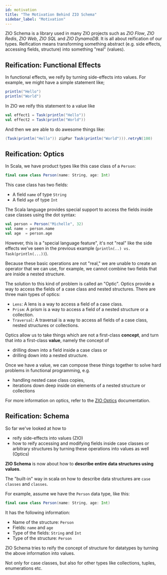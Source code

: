 ```yaml
---
id: motivation
title: "The Motivation Behind ZIO Schema"
sidebar_label: "Motivation"
---
```


ZIO Schema is a library used in many ZIO projects such as _ZIO Flow_, _ZIO Redis_, _ZIO Web_, _ZIO SQL_ and _ZIO DynamoDB_. It is all about reification of our types. Reification means transforming something abstract (e.g. side effects, accessing fields, structure)  into something "real" (values).

## Reification: Functional Effects

In functional effects, we reify by turning side-effects into values. For example, we might have a simple statement like;

```scala
println("Hello")
println("World")
```

In ZIO we reify this statement to a value like

```scala
val effect1 = Task(println("Hello"))
val effect2 = Task(println("World"))
```

And then we are able to do awesome things like:

```scala
(Task(println("Hello")) zipPar Task(println("World"))).retryN(100)
```

## Reification: Optics

In Scala, we have product types like this case class of a `Person`:

```scala
final case class Person(name: String, age: Int)
```

This case class has two fields:

- A field `name` of type `String`
- A field `age` of type `Int`

The Scala language provides special support to access the fields inside case classes using the dot syntax:

```scala
val person = Person("Michelle", 32)
val name = person.name
val age  = person.age
```

However, this is a "special language feature", it's not "real" like the side effects we've seen in the previous example (`println(..) vs. Task(println(...))`).

Because these basic operations are not "real," we are unable to create an operator that we can use, for example, we cannot combine two fields that are inside a nested structure.

The solution to this kind of problem is called an "Optic". Optics provide a way to access the fields of a case class and nested structures. There are three main types of optics:
- `Lens`: A lens is a way to access a field of a case class.
- `Prism`: A prism is a way to access a field of a nested structure or a collection.
- `Traversal`: A traversal is a way to access all fields of a case class, nested structures or collections.

Optics allow us to take things which are not a first-class **concept**, and turn that into a first-class **value**, namely the concept of
- drilling down into a field inside a case class or
- drilling down into a nested structure.

Once we have a value, we can compose these things together to solve hard problems in functional programming, e.g.
- handling nested case class copies,
- iterations down deep inside on elements of a nested structure or collections

For more information on optics, refer to the [ZIO Optics](https://zio.dev/zio-optics/) documentation.


## Reification: Schema

So far we've looked at how to
- reify side-effects into values (ZIO)
- how to reify accessing and modifying fields inside case classes or arbitrary structures by turning these operations into values as well (Optics)

**ZIO Schema** is now about how to **describe entire data structures using values**.

The "built-in" way in scala on how to describe data structures are `case classes` and `classes`.

For example, assume we have the `Person` data type, like this:

```scala
final case class Person(name: String, age: Int)
```

It has the following information:

- Name of the structure: `Person`
- Fields: `name` and `age`
- Type of the fields: `String` and `Int`
- Type of the structure: `Person`

ZIO Schema tries to reify the concept of structure for datatypes by turning the above information into values.

Not only for case classes, but also for other types like collections, tuples, enumerations etc.

